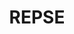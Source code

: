 ---
title: REPSE
layout: servicio
icono: bi-file-earmark-check
descripcion: >
  Brindamos asesoría y gestión integral para el registro y cumplimiento
  de las normativas del REPSE, asegurando que tu empresa opere dentro
  del marco legal establecido.
caracteristicas:
  - Asesoría en el proceso de registro REPSE
  - Cumplimiento de requisitos legales y normativos
  - Gestión de documentación y trámites
  - Monitoreo y actualización de normativas
  - Capacitación en obligaciones REPSE
imagen: /assets/img/services.jpg
parrafo1: >
  Nuestro servicio de REPSE está diseñado para garantizar que tu empresa
  cumpla con las normativas vigentes, evitando sanciones y fortaleciendo
  su reputación.
parrafo2: >
  Contamos con un equipo de expertos que te acompañará en cada etapa del
  proceso de registro y cumplimiento de las obligaciones REPSE.
parrafo3: >
  Confía en nosotros para mantener tu empresa en regla y asegurar su
  operación dentro del marco legal establecido.
---